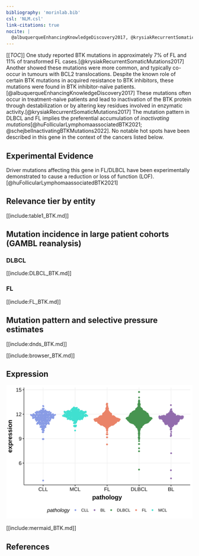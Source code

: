 ```yaml
---
bibliography: 'morinlab.bib'
csl: 'NLM.csl'
link-citations: true
nocite: |
  @albuquerqueEnhancingKnowledgeDiscovery2017, @krysiakRecurrentSomaticMutations2017, @reddyGeneticFunctionalDrivers2017, @schejbelInactivatingBTKMutations2022, @huFollicularLymphomaassociatedBTK2021, 
---
```

[[_TOC_]]
One study reported BTK mutations in approximately 7% of FL and 11% of transformed FL cases.[@krysiakRecurrentSomaticMutations2017] Another showed these mutations were more common, and typically co-occur in tumours with BCL2 translocations. Despite the known role of certain BTK mutations in acquired resistance to BTK inhibitors, these mutations were found in BTK inhibitor-naïve patients.[@albuquerqueEnhancingKnowledgeDiscovery2017] These mutations often occur in treatment-naive patients and lead to inactivation of the BTK protein through destabilization or by altering key residues involved in enzymatic activity.[@krysiakRecurrentSomaticMutations2017] The mutation pattern in DLBCL and FL implies the preferential accumulation of *inactivating mutations*[@huFollicularLymphomaassociatedBTK2021; @schejbelInactivatingBTKMutations2022]. No notable hot spots have been described in this gene in the context of the cancers listed below. 


## Experimental Evidence

Driver mutations affecting this gene in FL/DLBCL have been experimentally demonstrated to cause a reduction or loss of function (LOF).[@huFollicularLymphomaassociatedBTK2021]

## Relevance tier by entity

[[include:table1_BTK.md]]

## Mutation incidence in large patient cohorts (GAMBL reanalysis)

### DLBCL
[[include:DLBCL_BTK.md]]

### FL
[[include:FL_BTK.md]]

## Mutation pattern and selective pressure estimates

[[include:dnds_BTK.md]]

[[include:browser_BTK.md]]

## Expression
![](images/gene_expression/BTK_by_pathology.svg)
<!-- ORIGIN: albuquerqueEnhancingKnowledgeDiscovery2017a -->
<!-- FL: krysiakRecurrentSomaticMutations2017b -->
<!-- DLBCL: albuquerqueEnhancingKnowledgeDiscovery2017a -->

[[include:mermaid_BTK.md]]

## References

